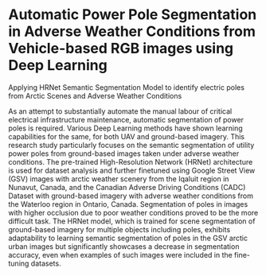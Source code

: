 # Automatic Power Pole Segmentation in Adverse Weather Conditions from Vehicle-based RGB images using Deep Learning
Applying HRNet Semantic Segmentation Model to identify electric poles from Arctic Scenes and Adverse Weather Conditions

As an attempt to substantially automate the manual labour of critical electrical infrastructure maintenance, automatic segmentation of power poles is required. Various Deep Learning methods have shown learning capabilities for the same, for both UAV and ground-based imagery. This research study particularly focuses on the semantic segmentation of utility power poles from ground-based images taken under adverse weather conditions. The pre-trained High-Resolution Network (HRNet) architecture is used for dataset analysis and further finetuned using Google Street View (GSV) images with arctic weather scenery from the Iqaluit region in Nunavut, Canada, and the Canadian Adverse Driving Conditions (CADC) Dataset with ground-based imagery with adverse weather conditions from the Waterloo region in Ontario, Canada. Segmentation of poles in images with higher occlusion due to poor weather conditions proved to be the more difficult task. The HRNet model, which is trained for scene segmentation of ground-based imagery for multiple objects including poles, exhibits adaptability to learning semantic segmentation of poles in the GSV arctic urban images but significantly showcases a decrease in segmentation accuracy, even when examples of such images were included in the fine-tuning datasets.
